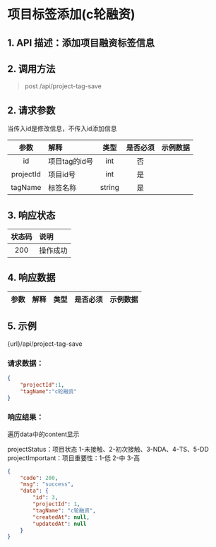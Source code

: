 # 项目标签添加(c轮融资)

## 1. API 描述：添加项目融资标签信息


## 2. 调用方法

> post /api/project-tag-save

## 2. 请求参数

当传入id是修改信息，不传入id添加信息

参数 | 解释 | 类型 | 是否必须 | 示例数据
:---:|:---|:---:|:---:|:---
id | 项目tag的id号 | int | 否 | 
projectId | 项目id号 | int | 是 |
tagName | 标签名称 | string | 是 |



## 3. 响应状态

状态码 | 说明
:---:|:---
200 | 操作成功


## 4. 响应数据

参数 | 解释 | 类型 | 是否必须 | 示例数据
:---:|:---|:---:|:---:|:---



## 5. 示例
{url}/api/project-tag-save

### 请求数据：

```json
{
	"projectId":1,
	"tagName":"c轮融资"
}
```


### 响应结果：

遍历data中的content显示

projectStatus：项目状态  1-未接触、2-初次接触、3-NDA、4-TS、5-DD
projectImportant：项目重要性：1-低  2-中  3-高


```json
{
    "code": 200,
    "msg": "success",
    "data": {
        "id": 3,
        "projectId": 1,
        "tagName": "c轮融资",
        "createdAt": null,
        "updatedAt": null
    }
}
```
